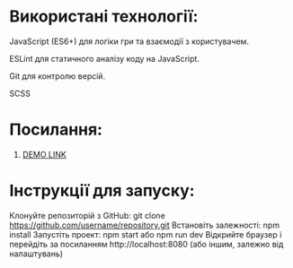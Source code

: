 # Використані технології:
JavaScript (ES6+) для логіки гри та взаємодії з користувачем.

ESLint для статичного аналізу коду на JavaScript.

Git для контролю версій.

SCSS

# Посилання:
1. [DEMO LINK](https://getchards.github.io/2048_game/)
   
# Інструкції для запуску:
Клонуйте репозиторій з GitHub: git clone https://github.com/username/repository.git
Встановіть залежності: npm install
Запустіть проект: npm start або npm run dev
Відкрийте браузер і перейдіть за посиланням http://localhost:8080 (або іншим, залежно від налаштувань)
